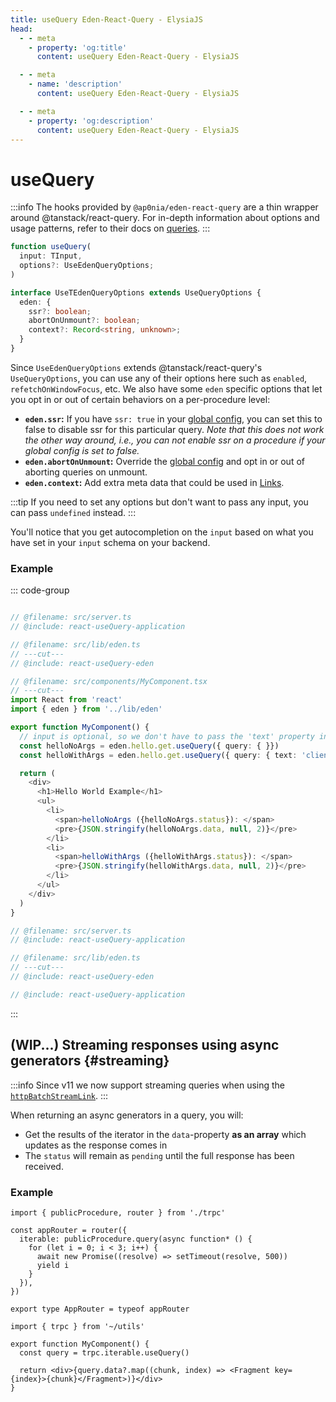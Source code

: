 ```yaml
---
title: useQuery Eden-React-Query - ElysiaJS
head:
  - - meta
    - property: 'og:title'
      content: useQuery Eden-React-Query - ElysiaJS

  - - meta
    - name: 'description'
      content: useQuery Eden-React-Query - ElysiaJS

  - - meta
    - property: 'og:description'
      content: useQuery Eden-React-Query - ElysiaJS
---
```


# useQuery

:::info
The hooks provided by `@ap0nia/eden-react-query` are a thin wrapper around @tanstack/react-query.
For in-depth information about options and usage patterns,
refer to their docs on [queries](https://tanstack.com/query/v5/docs/framework/react/guides/queries).
:::

```typescript
function useQuery(
  input: TInput,
  options?: UseEdenQueryOptions;
)

interface UseTEdenQueryOptions extends UseQueryOptions {
  eden: {
    ssr?: boolean;
    abortOnUnmount?: boolean;
    context?: Record<string, unknown>;
  }
}
```

Since `UseEdenQueryOptions` extends @tanstack/react-query's `UseQueryOptions`,
you can use any of their options here such as `enabled`, `refetchOnWindowFocus`, etc.
We also have some `eden` specific options that let you opt in or out of certain behaviors on a per-procedure level:

- **`eden.ssr`:** If you have `ssr: true` in your [global config](/../nextjs/setup#ssr-boolean-default-false), you can set this to false to disable ssr for this particular query. _Note that this does not work the other way around, i.e., you can not enable ssr on a procedure if your global config is set to false._
- **`eden.abortOnUnmount`:** Override the [global config](/../nextjs/setup#config-callback) and opt in or out of aborting queries on unmount.
- **`eden.context`:** Add extra meta data that could be used in [Links](../links).

:::tip
If you need to set any options but don't want to pass any input,
you can pass `undefined` instead.
:::

You'll notice that you get autocompletion on the `input` based on what you have set in your `input` schema on your backend.

### Example

<template>

```typescript twoslash include react-useQuery-application
import { Elysia, t } from 'elysia'
import { batchPlugin } from '@ap0nia/eden-react-query'

export const app = new Elysia().use(batchPlugin()).get(
  '/hello',
  (context) => {
    return {
      greeting: `hello ${context.query?.text ?? 'world'}`,
    }
  },
  {
    query: t.Object({
      text: t.Optional(t.String()),
    }),
  },
)

export type App = typeof app
```

```typescript twoslash include react-useQuery-eden
// @noErrors
import { createEdenTreatyReactQuery, httpBatchLink } from '@ap0nia/eden-react-query'
import type { App } from '../server'

export const eden = createEdenTreatyReactQuery<App>()

export const client = eden.createClient({
  links: [
    httpBatchLink({
      domain: 'http://localhost:3000',
    }),
  ],
})
```

</template>

::: code-group

```typescript twoslash [src/components/MyComponent.tsx]

// @filename: src/server.ts
// @include: react-useQuery-application

// @filename: src/lib/eden.ts
// ---cut---
// @include: react-useQuery-eden

// @filename: src/components/MyComponent.tsx
// ---cut---
import React from 'react'
import { eden } from '../lib/eden'

export function MyComponent() {
  // input is optional, so we don't have to pass the 'text' property in the query field.
  const helloNoArgs = eden.hello.get.useQuery({ query: { }})
  const helloWithArgs = eden.hello.get.useQuery({ query: { text: 'client' }})

  return (
    <div>
      <h1>Hello World Example</h1>
      <ul>
        <li>
          <span>helloNoArgs ({helloNoArgs.status}): </span>
          <pre>{JSON.stringify(helloNoArgs.data, null, 2)}</pre>
        </li>
        <li>
          <span>helloWithArgs ({helloWithArgs.status}): </span>
          <pre>{JSON.stringify(helloWithArgs.data, null, 2)}</pre>
        </li>
      </ul>
    </div>
  )
}
```

```typescript twoslash [src/lib/eden.ts]
// @filename: src/server.ts
// @include: react-useQuery-application

// @filename: src/lib/eden.ts
// ---cut---
// @include: react-useQuery-eden
```

```typescript twoslash [src/server.ts]
// @include: react-useQuery-application
```

:::

## (WIP...) Streaming responses using async generators {#streaming}

:::info
Since v11 we now support streaming queries when using the
[`httpBatchStreamLink`](../links/httpBatchStreamLink.md#generators).
:::

When returning an async generators in a query, you will:

- Get the results of the iterator in the `data`-property **as an array** which updates as the response comes in
- The `status` will remain as `pending` until the full response has been received.

### Example

```tsx title='server/routers/_app.ts'
import { publicProcedure, router } from './trpc'

const appRouter = router({
  iterable: publicProcedure.query(async function* () {
    for (let i = 0; i < 3; i++) {
      await new Promise((resolve) => setTimeout(resolve, 500))
      yield i
    }
  }),
})

export type AppRouter = typeof appRouter
```

```tsx title='components/MyComponent.tsx'
import { trpc } from '~/utils'

export function MyComponent() {
  const query = trpc.iterable.useQuery()

  return <div>{query.data?.map((chunk, index) => <Fragment key={index}>{chunk}</Fragment>)}</div>
}
```
